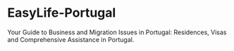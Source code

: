 # EasyLife-Portugal
Your Guide to Business and Migration Issues in Portugal: Residences, Visas and Comprehensive Assistance in Portugal.

